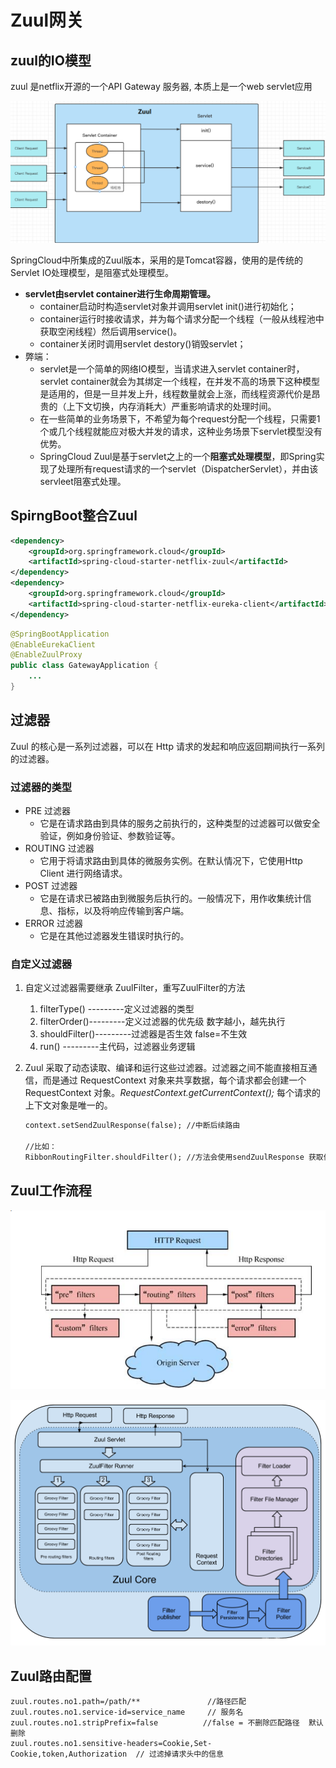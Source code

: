 # Zuul网关

## zuul的IO模型

zuul 是netflix开源的一个API Gateway 服务器, 本质上是一个web servlet应用

![image-20220516095427915](Zuul.assets/image-20220516095427915.png)

​		SpringCloud中所集成的Zuul版本，采用的是Tomcat容器，使用的是传统的Servlet IO处理模型，是阻塞式处理模型。

- **servlet由servlet container进行生命周期管理。**
  - container启动时构造servlet对象并调用servlet init()进行初始化；
  - container运行时接收请求，并为每个请求分配一个线程（一般从线程池中获取空闲线程）然后调用service()。
  - container关闭时调用servlet destory()销毁servlet；
- 弊端：
  - servlet是一个简单的网络IO模型，当请求进入servlet container时，servlet container就会为其绑定一个线程，在并发不高的场景下这种模型是适用的，但是一旦并发上升，线程数量就会上涨，而线程资源代价是昂贵的（上下文切换，内存消耗大）严重影响请求的处理时间。
  - 在一些简单的业务场景下，不希望为每个request分配一个线程，只需要1个或几个线程就能应对极大并发的请求，这种业务场景下servlet模型没有优势。
  - SpringCloud Zuul是基于servlet之上的一个**阻塞式处理模型**，即Spring实现了处理所有request请求的一个servlet（DispatcherServlet），并由该servleet阻塞式处理。

## SpirngBoot整合Zuul

```xml
<dependency>
    <groupId>org.springframework.cloud</groupId>
    <artifactId>spring-cloud-starter-netflix-zuul</artifactId>
</dependency>
<dependency>
    <groupId>org.springframework.cloud</groupId>
    <artifactId>spring-cloud-starter-netflix-eureka-client</artifactId>
</dependency>
```

```java
@SpringBootApplication
@EnableEurekaClient
@EnableZuulProxy
public class GatewayApplication {
    ...
}
```

## 过滤器

Zuul 的核心是一系列过滤器，可以在 Http 请求的发起和响应返回期间执行一系列的过滤器。

### 过滤器的类型

- PRE 过滤器
  - 它是在请求路由到具体的服务之前执行的，这种类型的过滤器可以做安全验证，例如身份验证、参数验证等。
- ROUTING 过滤器
  - 它用于将请求路由到具体的微服务实例。在默认情况下，它使用Http Client 进行网络请求。
- POST 过滤器
  - 它是在请求已被路由到微服务后执行的。一般情况下，用作收集统计信息、指标，以及将响应传输到客户端。
- ERROR 过滤器
  - 它是在其他过滤器发生错误时执行的。

### 自定义过滤器

1. 自定义过滤器需要继承 ZuulFilter，重写ZuulFilter的方法

   1. filterType() ---------定义过滤器的类型
   2. filterOrder()---------定义过滤器的优先级 数字越小，越先执行
   3. shouldFilter()---------过滤器是否生效 false=不生效
   4. run() ---------主代码，过滤器业务逻辑

2. Zuul 采取了动态读取、编译和运行这些过滤器。过滤器之间不能直接相互通信，而是通过 RequestContext 对象来共享数据，每个请求都会创建一个 RequestContext 对象。*RequestContext.getCurrentContext();* 每个请求的上下文对象是唯一的。

   ```tex
   context.setSendZuulResponse(false); //中断后续路由
   
   //比如：
   RibbonRoutingFilter.shouldFilter(); //方法会使用sendZuulResponse 获取值进行判断
   ```

## Zuul工作流程

![在这里插入图片描述](Zuul.assets/20201026213841907.png)

![zuul1系统架构](Zuul.assets/20190613071325350.png)



## Zuul路由配置

```properties
zuul.routes.no1.path=/path/**     			//路径匹配
zuul.routes.no1.service-id=service_name   	// 服务名 
zuul.routes.no1.stripPrefix=false          //false = 不删除匹配路径  默认删除
zuul.routes.no1.sensitive-headers=Cookie,Set-Cookie,token,Authorization  // 过滤掉请求头中的信息
```


